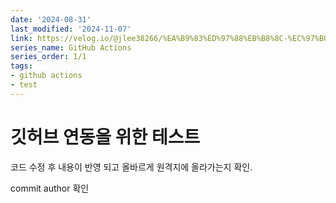 ```yaml
---
date: '2024-08-31'
last_modified: '2024-11-07'
link: https://velog.io/@jlee38266/%EA%B9%83%ED%97%88%EB%B8%8C-%EC%97%B0%EB%8F%99-%ED%85%8C%EC%8A%A4%ED%8A%B8
series_name: GitHub Actions
series_order: 1/1
tags:
- github actions
- test
---
```


# 깃허브 연동을 위한 테스트

코드 수정 후 내용이 반영 되고 올바르게 원격지에 올라가는지 확인.

commit author 확인